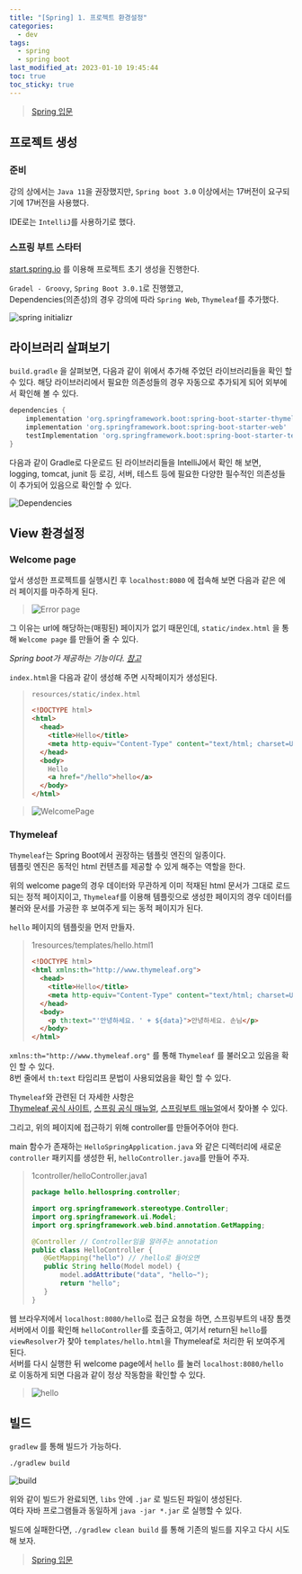 ```yaml
---
title: "[Spring] 1. 프로젝트 환경설정"
categories:
  - dev
tags:
  - spring
  - spring boot
last_modified_at: 2023-01-10 19:45:44
toc: true
toc_sticky: true
---
```


> [Spring 입문](https://omjinlts.github.io/dev/spring-study/)

## 프로젝트 생성

### 준비

강의 상에서는 `Java 11`을 권장했지만, `Spring boot 3.0` 이상에서는 17버전이 요구되기에 17버전을 사용했다.

IDE로는 `IntelliJ`를 사용하기로 했다.

### 스프링 부트 스타터

[start.spring.io](https://start.spring.io) 를 이용해 프로젝트 초기 생성을 진행한다.

`Gradel - Groovy`, `Spring Boot 3.0.1`로 진행했고, \
Dependencies(의존성)의 경우 강의에 따라 `Spring Web`, `Thymeleaf`를 추가했다.

![spring initializr](../../assets/img/spring-01/init.png)

## 라이브러리 살펴보기

`build.gradle` 을 살펴보면, 다음과 같이 위에서 추가해 주었던 라이브러리들을 확인 할 수 있다. 해당 라이브러리에서 필요한 의존성들의 경우 자동으로 추가되게 되어 외부에서 확인해 볼 수 있다.

```groovy
dependencies {
	implementation 'org.springframework.boot:spring-boot-starter-thymeleaf'
	implementation 'org.springframework.boot:spring-boot-starter-web'
	testImplementation 'org.springframework.boot:spring-boot-starter-test'
}
```

다음과 같이 Gradle로 다운로드 된 라이브러리들을 IntelliJ에서 확인 해 보면, \
logging, tomcat, junit 등 로깅, 서버, 테스트 등에 필요한 다양한 필수적인 의존성들이 추가되어 있음으로 확인할 수 있다.

![Dependencies](../../assets/img/spring-01/deps.png)

## View 환경설정

### Welcome page

앞서 생성한 프로젝트를 실행시킨 후 `localhost:8080` 에 접속해 보면 다음과 같은 에러 페이지를 마주하게 된다.

> ![Error page](../../assets/img/spring-01/whitelabel.png)

그 이유는 url에 해당하는(매핑된) 페이지가 없기 때문인데, `static/index.html` 을 통해 `Welcome page` 를 만들어 줄 수 있다.

_Spring boot가 제공하는 기능이다. [참고](https://docs.spring.io/spring-boot/docs/2.3.1.RELEASE/reference/html/spring-boot-features.html#boot-features-spring-mvc-welcome-page)_

`index.html`을 다음과 같이 생성해 주면 시작페이지가 생성된다.

> `resources/static/index.html`
>
> ```html
> <!DOCTYPE html>
> <html>
>   <head>
>     <title>Hello</title>
>     <meta http-equiv="Content-Type" content="text/html; charset=UTF-8" />
>   </head>
>   <body>
>     Hello
>     <a href="/hello">hello</a>
>   </body>
> </html>
> ```

> ![WelcomePage](../../assets/img/spring-01/index.png)

### Thymeleaf

`Thymeleaf`는 Spring Boot에서 권장하는 템플릿 엔진의 일종이다.\
템플릿 엔진은 동적인 html 컨텐츠를 제공할 수 있게 해주는 역할을 한다.

위의 welcome page의 경우 데이터와 무관하게 이미 적재된 html 문서가 그대로 로드되는 정적 페이지이고, `Thymeleaf`를 이용해 템플릿으로 생성한 페이지의 경우 데이터를 불러와 문서를 가공한 후 보여주게 되는 동적 페이지가 된다.

`hello` 페이지의 템플릿을 먼저 만들자.

> 1resources/templates/hello.html1
>
> ```html
> <!DOCTYPE html>
> <html xmlns:th="http://www.thymeleaf.org">
>   <head>
>     <title>Hello</title>
>     <meta http-equiv="Content-Type" content="text/html; charset=UTF-8" />
>   </head>
>   <body>
>     <p th:text="'안녕하세요. ' + ${data}">안녕하세요. 손님</p>
>   </body>
> </html>
> ```

`xmlns:th="http://www.thymeleaf.org"` 를 통해 `Thymeleaf` 를 불러오고 있음을 확인 할 수 있다.  
8번 줄에서 `th:text` 타임리프 문법이 사용되었음을 확인 할 수 있다.

`Thymeleaf`와 관련된 더 자세한 사항은  
[Thymeleaf 공식 사이트](https://www.thymeleaf.org/), [스프링 공식 매뉴얼](https://spring.io/guides/gs/serving-web-content/), [스프링부트 매뉴얼](https://docs.spring.io/spring-boot/docs/2.3.1.RELEASE/reference/html/spring-boot-features.html#boot-features-spring-mvc-template-engines)에서 찾아볼 수 있다.

그리고, 위의 페이지에 접근하기 위해 controller를 만들어주어야 한다.

main 함수가 존재하는 `HelloSpringApplication.java` 와 같은 디렉터리에 새로운 `controller` 패키지를 생성한 뒤, `helloController.java`를 만들어 주자.

> 1controller/helloController.java1
>
> ```java
> package hello.hellospring.controller;
>
> import org.springframework.stereotype.Controller;
> import org.springframework.ui.Model;
> import org.springframework.web.bind.annotation.GetMapping;
>
> @Controller // Controller임을 알려주는 annotation
> public class HelloController {
>    @GetMapping("hello") // /hello로 들어오면
>    public String hello(Model model) {
>        model.addAttribute("data", "hello~");
>        return "hello";
>    }
> }
> ```

웹 브라우저에서 `localhost:8080/hello`로 접근 요청을 하면, 스프링부트의 내장 톰캣 서버에서 이를 확인해 `helloController`를 호출하고, 여기서 return된 `hello`를 `viewResolver`가 찾아 `templates/hello.html`을 Thymeleaf로 처리한 뒤 보여주게 된다.  
서버를 다시 실행한 뒤 welcome page에서 `hello` 를 눌러 `localhost:8080/hello` 로 이동하게 되면 다음과 같이 정상 작동함을 확인할 수 있다.

> ![hello](../../assets/img/spring-01/hello.png)

## 빌드

`gradlew` 를 통해 빌드가 가능하다.

```bash
./gradlew build
```

![build](../../assets/img/spring-01/build.png)

위와 같이 빌드가 완료되면, `libs` 안에 `.jar` 로 빌드된 파일이 생성된다.  
여타 자바 프로그램들과 동일하게 `java -jar *.jar` 로 실행할 수 있다.

빌드에 실패한다면, `./gradlew clean build` 를 통해 기존의 빌드를 지우고 다시 시도해 보자.

> [Spring 입문](https://omjinlts.github.io/dev/spring-study/)
